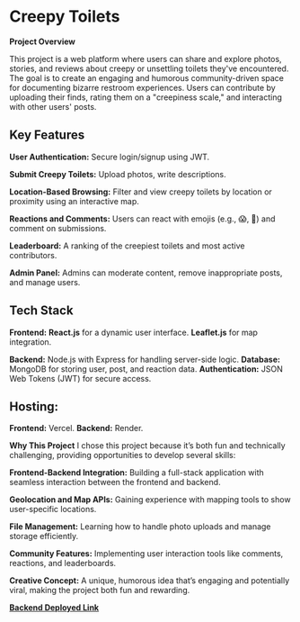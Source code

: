# Creepy Toilets

**Project Overview**

This project is a web platform where users can share and explore photos, stories, and reviews about creepy or unsettling toilets they've encountered. The goal is to create an engaging and humorous community-driven space for documenting bizarre restroom experiences. Users can contribute by uploading their finds, rating them on a "creepiness scale," and interacting with other users' posts.

## Key Features
**User Authentication:**
Secure login/signup using JWT.

**Submit Creepy Toilets:**
Upload photos, write descriptions.

**Location-Based Browsing:**
Filter and view creepy toilets by location or proximity using an interactive map.

**Reactions and Comments:**
Users can react with emojis (e.g., 😱, 🤢) and comment on submissions.

**Leaderboard:**
A ranking of the creepiest toilets and most active contributors.

**Admin Panel:**
Admins can moderate content, remove inappropriate posts, and manage users.

## Tech Stack

**Frontend:**
**React.js** for a dynamic user interface.
**Leaflet.js** for map integration.

**Backend:** Node.js with Express for handling server-side logic.
**Database:** MongoDB for storing user, post, and reaction data.
**Authentication:** JSON Web Tokens (JWT) for secure access.

## Hosting:

**Frontend:** Vercel.
**Backend:** Render.

**Why This Project**
I chose this project because it’s both fun and technically challenging, providing opportunities to develop several skills:

**Frontend-Backend Integration:**
Building a full-stack application with seamless interaction between the frontend and backend.

**Geolocation and Map APIs:**
Gaining experience with mapping tools to show user-specific locations.

**File Management:**
Learning how to handle photo uploads and manage storage efficiently.

**Community Features:**
Implementing user interaction tools like comments, reactions, and leaderboards.

**Creative Concept:**
A unique, humorous idea that’s engaging and potentially viral, making the project both fun and rewarding.

[**Backend Deployed Link**](https://s65-creepy-toilets.onrender.com/ping)
